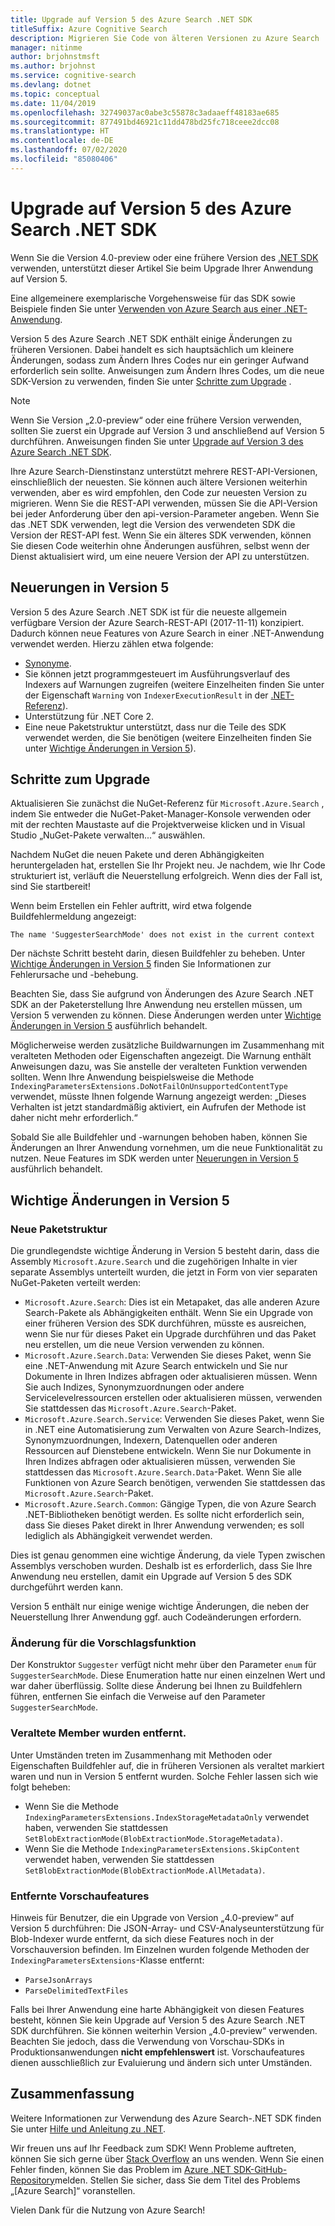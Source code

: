 ```yaml
---
title: Upgrade auf Version 5 des Azure Search .NET SDK
titleSuffix: Azure Cognitive Search
description: Migrieren Sie Code von älteren Versionen zu Azure Search .NET SDK Version 5. Hier finden Sie Informationen zu Neuheiten und erfahren, welche Änderungen am Code erforderlich sind.
manager: nitinme
author: brjohnstmsft
ms.author: brjohnst
ms.service: cognitive-search
ms.devlang: dotnet
ms.topic: conceptual
ms.date: 11/04/2019
ms.openlocfilehash: 32749037ac0abe3c55878c3adaaeff48183ae685
ms.sourcegitcommit: 877491bd46921c11dd478bd25fc718ceee2dcc08
ms.translationtype: HT
ms.contentlocale: de-DE
ms.lasthandoff: 07/02/2020
ms.locfileid: "85080406"
---
```

# <a name="upgrade-to-azure-search-net-sdk-version-5"></a>Upgrade auf Version 5 des Azure Search .NET SDK

Wenn Sie die Version 4.0-preview oder eine frühere Version des [.NET SDK](https://docs.microsoft.com/dotnet/api/overview/azure/search) verwenden, unterstützt dieser Artikel Sie beim Upgrade Ihrer Anwendung auf Version 5.

Eine allgemeinere exemplarische Vorgehensweise für das SDK sowie Beispiele finden Sie unter [Verwenden von Azure Search aus einer .NET-Anwendung](search-howto-dotnet-sdk.md).

Version 5 des Azure Search .NET SDK enthält einige Änderungen zu früheren Versionen. Dabei handelt es sich hauptsächlich um kleinere Änderungen, sodass zum Ändern Ihres Codes nur ein geringer Aufwand erforderlich sein sollte. Anweisungen zum Ändern Ihres Codes, um die neue SDK-Version zu verwenden, finden Sie unter [Schritte zum Upgrade](#UpgradeSteps) .

> [!NOTE]
> Wenn Sie Version „2.0-preview“ oder eine frühere Version verwenden, sollten Sie zuerst ein Upgrade auf Version 3 und anschließend auf Version 5 durchführen. Anweisungen finden Sie unter [Upgrade auf Version 3 des Azure Search .NET SDK](search-dotnet-sdk-migration.md).
>
> Ihre Azure Search-Dienstinstanz unterstützt mehrere REST-API-Versionen, einschließlich der neuesten. Sie können auch ältere Versionen weiterhin verwenden, aber es wird empfohlen, den Code zur neuesten Version zu migrieren. Wenn Sie die REST-API verwenden, müssen Sie die API-Version bei jeder Anforderung über den api-version-Parameter angeben. Wenn Sie das .NET SDK verwenden, legt die Version des verwendeten SDK die Version der REST-API fest. Wenn Sie ein älteres SDK verwenden, können Sie diesen Code weiterhin ohne Änderungen ausführen, selbst wenn der Dienst aktualisiert wird, um eine neuere Version der API zu unterstützen.

<a name="WhatsNew"></a>

## <a name="whats-new-in-version-5"></a>Neuerungen in Version 5
Version 5 des Azure Search .NET SDK ist für die neueste allgemein verfügbare Version der Azure Search-REST-API (2017-11-11) konzipiert. Dadurch können neue Features von Azure Search in einer .NET-Anwendung verwendet werden. Hierzu zählen etwa folgende:

* [Synonyme](search-synonyms.md).
* Sie können jetzt programmgesteuert im Ausführungsverlauf des Indexers auf Warnungen zugreifen (weitere Einzelheiten finden Sie unter der Eigenschaft `Warning` von `IndexerExecutionResult` in der [.NET-Referenz](https://docs.microsoft.com/dotnet/api/microsoft.azure.search.models.indexerexecutionresult?view=azure-dotnet)).
* Unterstützung für .NET Core 2.
* Eine neue Paketstruktur unterstützt, dass nur die Teile des SDK verwendet werden, die Sie benötigen (weitere Einzelheiten finden Sie unter [Wichtige Änderungen in Version 5](#ListOfChanges)).

<a name="UpgradeSteps"></a>

## <a name="steps-to-upgrade"></a>Schritte zum Upgrade
Aktualisieren Sie zunächst die NuGet-Referenz für `Microsoft.Azure.Search` , indem Sie entweder die NuGet-Paket-Manager-Konsole verwenden oder mit der rechten Maustaste auf die Projektverweise klicken und in Visual Studio „NuGet-Pakete verwalten...“ auswählen.

Nachdem NuGet die neuen Pakete und deren Abhängigkeiten heruntergeladen hat, erstellen Sie Ihr Projekt neu. Je nachdem, wie Ihr Code strukturiert ist, verläuft die Neuerstellung erfolgreich. Wenn dies der Fall ist, sind Sie startbereit!

Wenn beim Erstellen ein Fehler auftritt, wird etwa folgende Buildfehlermeldung angezeigt:

    The name 'SuggesterSearchMode' does not exist in the current context

Der nächste Schritt besteht darin, diesen Buildfehler zu beheben. Unter [Wichtige Änderungen in Version 5](#ListOfChanges) finden Sie Informationen zur Fehlerursache und -behebung.

Beachten Sie, dass Sie aufgrund von Änderungen des Azure Search .NET SDK an der Paketerstellung Ihre Anwendung neu erstellen müssen, um Version 5 verwenden zu können. Diese Änderungen werden unter [Wichtige Änderungen in Version 5](#ListOfChanges) ausführlich behandelt.

Möglicherweise werden zusätzliche Buildwarnungen im Zusammenhang mit veralteten Methoden oder Eigenschaften angezeigt. Die Warnung enthält Anweisungen dazu, was Sie anstelle der veralteten Funktion verwenden sollten. Wenn Ihre Anwendung beispielsweise die Methode `IndexingParametersExtensions.DoNotFailOnUnsupportedContentType` verwendet, müsste Ihnen folgende Warnung angezeigt werden: „Dieses Verhalten ist jetzt standardmäßig aktiviert, ein Aufrufen der Methode ist daher nicht mehr erforderlich.“

Sobald Sie alle Buildfehler und -warnungen behoben haben, können Sie Änderungen an Ihrer Anwendung vornehmen, um die neue Funktionalität zu nutzen. Neue Features im SDK werden unter [Neuerungen in Version 5](#WhatsNew) ausführlich behandelt.

<a name="ListOfChanges"></a>

## <a name="breaking-changes-in-version-5"></a>Wichtige Änderungen in Version 5

### <a name="new-package-structure"></a>Neue Paketstruktur

Die grundlegendste wichtige Änderung in Version 5 besteht darin, dass die Assembly `Microsoft.Azure.Search` und die zugehörigen Inhalte in vier separate Assemblys unterteilt wurden, die jetzt in Form von vier separaten NuGet-Paketen verteilt werden:

 - `Microsoft.Azure.Search`: Dies ist ein Metapaket, das alle anderen Azure Search-Pakete als Abhängigkeiten enthält. Wenn Sie ein Upgrade von einer früheren Version des SDK durchführen, müsste es ausreichen, wenn Sie nur für dieses Paket ein Upgrade durchführen und das Paket neu erstellen, um die neue Version verwenden zu können.
 - `Microsoft.Azure.Search.Data`: Verwenden Sie dieses Paket, wenn Sie eine .NET-Anwendung mit Azure Search entwickeln und Sie nur Dokumente in Ihren Indizes abfragen oder aktualisieren müssen. Wenn Sie auch Indizes, Synonymzuordnungen oder andere Servicelevelressourcen erstellen oder aktualisieren müssen, verwenden Sie stattdessen das `Microsoft.Azure.Search`-Paket.
 - `Microsoft.Azure.Search.Service`: Verwenden Sie dieses Paket, wenn Sie in .NET eine Automatisierung zum Verwalten von Azure Search-Indizes, Synonymzuordnungen, Indexern, Datenquellen oder anderen Ressourcen auf Dienstebene entwickeln. Wenn Sie nur Dokumente in Ihren Indizes abfragen oder aktualisieren müssen, verwenden Sie stattdessen das `Microsoft.Azure.Search.Data`-Paket. Wenn Sie alle Funktionen von Azure Search benötigen, verwenden Sie stattdessen das `Microsoft.Azure.Search`-Paket.
 - `Microsoft.Azure.Search.Common`: Gängige Typen, die von Azure Search .NET-Bibliotheken benötigt werden. Es sollte nicht erforderlich sein, dass Sie dieses Paket direkt in Ihrer Anwendung verwenden; es soll lediglich als Abhängigkeit verwendet werden.
 
Dies ist genau genommen eine wichtige Änderung, da viele Typen zwischen Assemblys verschoben wurden. Deshalb ist es erforderlich, dass Sie Ihre Anwendung neu erstellen, damit ein Upgrade auf Version 5 des SDK durchgeführt werden kann.

Version 5 enthält nur einige wenige wichtige Änderungen, die neben der Neuerstellung Ihrer Anwendung ggf. auch Codeänderungen erfordern.

### <a name="change-to-suggesters"></a>Änderung für die Vorschlagsfunktion 

Der Konstruktor `Suggester` verfügt nicht mehr über den Parameter `enum` für `SuggesterSearchMode`. Diese Enumeration hatte nur einen einzelnen Wert und war daher überflüssig. Sollte diese Änderung bei Ihnen zu Buildfehlern führen, entfernen Sie einfach die Verweise auf den Parameter `SuggesterSearchMode`.

### <a name="removed-obsolete-members"></a>Veraltete Member wurden entfernt.

Unter Umständen treten im Zusammenhang mit Methoden oder Eigenschaften Buildfehler auf, die in früheren Versionen als veraltet markiert waren und nun in Version 5 entfernt wurden. Solche Fehler lassen sich wie folgt beheben:

- Wenn Sie die Methode `IndexingParametersExtensions.IndexStorageMetadataOnly` verwendet haben, verwenden Sie stattdessen `SetBlobExtractionMode(BlobExtractionMode.StorageMetadata)`.
- Wenn Sie die Methode `IndexingParametersExtensions.SkipContent` verwendet haben, verwenden Sie stattdessen `SetBlobExtractionMode(BlobExtractionMode.AllMetadata)`.

### <a name="removed-preview-features"></a>Entfernte Vorschaufeatures

Hinweis für Benutzer, die ein Upgrade von Version „4.0-preview“ auf Version 5 durchführen: Die JSON-Array- und CSV-Analyseunterstützung für Blob-Indexer wurde entfernt, da sich diese Features noch in der Vorschauversion befinden. Im Einzelnen wurden folgende Methoden der `IndexingParametersExtensions`-Klasse entfernt:

- `ParseJsonArrays`
- `ParseDelimitedTextFiles`

Falls bei Ihrer Anwendung eine harte Abhängigkeit von diesen Features besteht, können Sie kein Upgrade auf Version 5 des Azure Search .NET SDK durchführen. Sie können weiterhin Version „4.0-preview“ verwenden. Beachten Sie jedoch, dass die Verwendung von Vorschau-SDKs in Produktionsanwendungen **nicht empfehlenswert** ist. Vorschaufeatures dienen ausschließlich zur Evaluierung und ändern sich unter Umständen.

## <a name="conclusion"></a>Zusammenfassung
Weitere Informationen zur Verwendung des Azure Search-.NET SDK finden Sie unter [Hilfe und Anleitung zu .NET](search-howto-dotnet-sdk.md).

Wir freuen uns auf Ihr Feedback zum SDK! Wenn Probleme auftreten, können Sie sich gerne über [Stack Overflow](https://stackoverflow.com/questions/tagged/azure-search) an uns wenden. Wenn Sie einen Fehler finden, können Sie das Problem im [Azure .NET SDK-GitHub-Repository](https://github.com/Azure/azure-sdk-for-net/issues)melden. Stellen Sie sicher, dass Sie dem Titel des Problems „[Azure Search]“ voranstellen.

Vielen Dank für die Nutzung von Azure Search!
